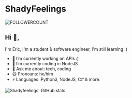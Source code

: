 # ShadyFeelings
![FOLLOWERCOUNT](https://komarev.com/ghpvc/?username=shadyfeelings&color=grey&label=Profile+Views)
## Hi 👋, 
I'm Eric, I'm a student & software engineer, I'm still learning :)

- 🔭 I’m currently working on APIs :)
- 🌱 I’m currently coding in NodeJS
- 💬 Ask me about: tech, coding
- 😄 Pronouns: he/him
-  ⚡ Languages: Python3, NodeJS, C# & more.

![Shadyfeelings' GitHub stats](https://github-readme-stats.vercel.app/api?username=shadyfeelings&show_icons=true&theme=dark)
